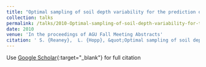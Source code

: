 ```yaml
---
title: "Optimal sampling of soil depth variability for the prediction of hydrological response"
collection: talks
permalink: /talks/2010-Optimal-sampling-of-soil-depth-variability-for-the-prediction-of-hydrological-response
date: 2010
venue: 'In the proceedings of AGU Fall Meeting Abstracts'
citation: ' S. {Reaney},  L. {Hopp}, &quot;Optimal sampling of soil depth variability for the prediction of hydrological response.&quot; In the proceedings of AGU Fall Meeting Abstracts, 2010.'
---
```

Use [Google Scholar](https://scholar.google.com/scholar?q=Optimal+sampling+of+soil+depth+variability+for+the+prediction+of+hydrological+response){:target="_blank"} for full citation